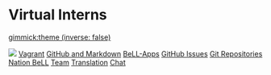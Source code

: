 <!--
  -- Name of your wiki
  -- Do NOT remove the leading `#` character.
  -->

# Virtual Interns


<!--
  -- Default theme
  -- (Read: http://dynalon.github.io/mdwiki/#!customizing.md#Theme_chooser)
  -->

[gimmick:theme (inverse: false)](flatly)


<!--
  -- Navigation
  -- (Read: http://dynalon.github.io/mdwiki/#!quickstart.md#Adding_a_navigation)
  -->
[<img src="https://https://github.com/fsjoyti/fsjoyti.github.io/blob/master/ll_CC/pages/uploads/images/ole image.png">](http://ole.org)
[Vagrant](pages/vagrant.md)
[GitHub and Markdown](pages/githubandmarkdown.md)
[BeLL-Apps](pages/bellapps.md)
[GitHub Issues](pages/githubissues.md)
[Git Repositories](pages/gitandrepositories.md)
[Nation BeLL](pages/nation.md)
[Team](pages/team.md)
[Translation](https://crowdin.com/project/open-learning-exchange/invite)
[Chat](https://gitter.im/open-learning-exchange/chat)



<!-- A more complex navigation example: ----------------------------------------

[Menu Item 1]()

  * # SubMenu Heading 1
  * [SubMenu Item 1](pages/subitem1.md)
  * [SubMenu Item 2](pages/subitem2.md)
  - - - -
  * # SubMenu Heading 2
  * [SubMenu Item 3](pages/subitem3.md)
  - - - -
  * # SubMenu Heading 3
  * [SubMenu Item 3](pages/subitem3.md)

[Menu Item 2](pages/item2.md)

[Menu Item 3](pages/item3.md)

---------------------------------------------------------------------------- -->

<!--
  -- Change the Language
  -- Could be useful when there's more than one language wiki.
  -->

<!--
[Change the Language]()

  * [English (United States)](/en_US/)
  * [English (United Kingdom)](/en_GB/)
  * [Italian](/it/)
-->

<!--
  -- Let the user choose a theme
  -- (Read: http://dynalon.github.io/mdwiki/#!quickstart.md#Adding_a_navigation)
  -->

<!--
[gimmick:themechooser](Choose theme)
-->
